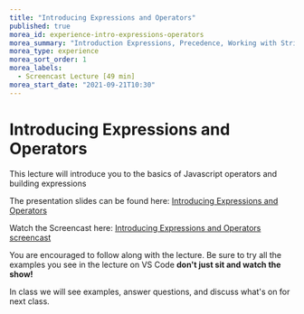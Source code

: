 ```yaml
---
title: "Introducing Expressions and Operators"
published: true
morea_id: experience-intro-expressions-operators
morea_summary: "Introduction Expressions, Precedence, Working with Strings."
morea_type: experience 
morea_sort_order: 1
morea_labels:
  - Screencast Lecture [49 min]
morea_start_date: "2021-09-21T10:30"
---
```


# Introducing Expressions and Operators
This lecture will introduce you to the basics of Javascript operators and building expressions

The presentation slides can be found here:
[Introducing Expressions and Operators](ITM352_expressions_operators.pptx)

Watch the Screencast here:
[Introducing Expressions and Operators screencast](https://youtu.be/eVYgs4rTCzw)

You are encouraged to follow along with the lecture. Be sure to try all the examples you see in the lecture on VS Code **don't just sit and watch the show!**

In class we will see examples, answer questions, and discuss what's on for next class. 